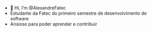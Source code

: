 - 👋 Hi, I’m @AlexandreFatec
- Estudante da Fatec do primeiro semestre de desenvolvimento de software
- Ansioso para poder aprender e contribuir 

<!---
AlexandreFatec/AlexandreFatec is a ✨ special ✨ repository because its `README.md` (this file) appears on your GitHub profile.
You can click the Preview link to take a look at your changes.
--->
